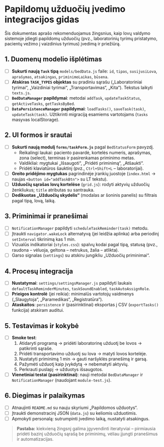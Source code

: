 # Papildomų užduočių įvedimo integracijos gidas

Šis dokumentas aprašo rekomenduojamus žingsnius, kaip lovų valdymo sistemoje įdiegti papildomų užduočių (pvz., laboratorinių tyrimų pristatymo, pacientų vežimo į vaizdinius tyrimus) įvedimą ir priežiūrą.

## 1. Duomenų modelio išplėtimas
- [ ] **Sukurti naują `Task` tipą** `models/bedData.js` faile: `id`, `tipas`, `susijusiLova`, `aprašymas`, `atsakingas`, `priminimoLaikas`, `būsena`.
- [ ] **Atskiras `TASK_TYPES` objektas** su pradiniu sąrašu („Laboratoriniai tyrimai“, „Vaizdiniai tyrimai“, „Transportavimas“, „Kita“). Tekstus laikyti `texts.js`.
- [ ] **`BedDataManager` papildymai**: metodai `addTask`, `updateTaskStatus`, `getActiveTasks`, `getTasksByBed`.
- [ ] **`DataPersistenceManager` papildymai**: `loadTasks()`, `saveTask(task)`, `updateTask(task)`. Užtikrinti migraciją esamiems vartotojams (`tasks` masyvas localStorage).

## 2. UI formos ir srautai
- [ ] **Sukurti naują modulį `forms/taskForm.js`** pagal `BedStatusForm` pavyzdį.
  - Reikalingi laukai: paciento pavardė, kortelės numeris, aprašymas, zona (select), terminas ir pasirenkamas priminimo metas.
  - Valdikliai: mygtukai „Išsaugoti“, „Pridėti priminimą“, „Atšaukti“.
  - Pridėti klaviatūros šauktinį (pvz., `Ctrl+Shift+L` – laboratorijai).
- [ ] **Greito pridėjimo mygtukas** pagrindinėje įrankių juostoje (`index.html` → naujas `<button id="addTaskBtn">` su LT tekstu).
- [ ] **Užduočių sąrašas lovų kortelėse** (`grid.js`): rodyti aktyvių užduočių ženkliukus; `title` atributas su santrauka.
- [ ] **Dedikuotas „Užduočių skydelis“** (modalas ar šoninis panelis) su filtrais pagal tipą, lovą, laiką.

## 3. Priminimai ir pranešimai
- [ ] `NotificationManager` papildyti `scheduleTaskReminder(task)` metodu.
- [ ] Įtraukti `navigator.wakeLock` alternatyvą (jei leidžia aplinka) arba periodinį `setInterval` tikrinimą kas 1 min.
- [ ] Vizualūs indikatoriai (`styles.css`): spalvų kodai pagal tipą, statusą (pvz., raudona – vėluoja, geltona – netrukus, žalia – atlikta).
- [ ] Garso signalas (`settings`) su atskiru jungikliu „Užduočių priminimai“.

## 4. Procesų integracija
- [ ] **Nustatymai**: `settings/settingsManager.js` papildyti laukais `defaultTaskReminderMinutes`, `taskSoundEnabled`, `taskAutoAssignRole`.
- [ ] **Prieigos kontrolė** (jei reikia): minimalūs vartotojų vaidmenys („Slaugytoja“, „Paramedikas“, „Registratūra“).
- [ ] **Ataskaitos**: `persistence` ir (pasirinktinai) eksportas į CSV (`exportTasks()` funkcija) atskiram auditui.

## 5. Testavimas ir kokybė
- [ ] **Smoke test**:
  1. Atidaryti programą → pridėti laboratorinę užduotį be lovos → patikrinti sąraše.
  2. Pridėti transportavimo užduotį su lova → matyti lovos kortelėje.
  3. Nustatyti priminimą 1 min → gauti naršyklės pranešimą ir garsą.
  4. Pažymėti užduotį kaip įvykdytą → nebematyti aktyvių.
  5. Perkrauti puslapį → užduotys išsaugotos.
- [ ] **Vienetiniai testai (pasirinktinai)**: nauji metodai `BedDataManager` ir `NotificationManager` (naudojant `module-test.js`).

## 6. Diegimas ir palaikymas
- [ ] Atnaujinti `README.md` su nauju skyriumi „Papildomos užduotys“.
- [ ] Įtraukti demonstracinį JSON (`data.js`) su keliomis užduotimis.
- [ ] Apmokyti personalą: sutrumpinti įvedimo laiką, nustatyti atsakingus.

> **Pastaba:** kiekvieną žingsnį galima įgyvendinti iteratyviai – pirmiausia pridėti bazinį užduočių sąrašą be priminimų, vėliau įjungti pranešimus ir automatizacijas.
